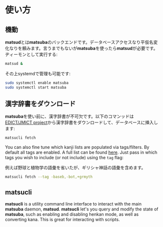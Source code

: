 # 使い方

## 機動

**matsud**とは**matsuba**のバックエンドです。データベースアクセスなり平仮名変化なりを頼みます。言うまでもないが**matsuba**を使ったら**matsud**が必要です。ヂィーモンとして実行する:
```sh
matsud &
```
その上systemdで管理も可能です:
```sh
sudo systemctl enable matsuba
sudo systemctl start matsuba
```

## 漢字辞書をダウンロード

**matsuba**を使い前に、漢字辞書が不可欠です。以下のコマンッドは[EDICT/JMICT project](https://www.edrdg.org/jmdict/edict.html)から漢字辞書をダウンロードして、データベースに挿入します:
```sh
matsucli fetch
```
You can also fine tune which kanji lists are populated via tags/filters. By default all tags are enabled. A full list can be found [here](https://www.edrdg.org/jmdictdb/cgi-bin/edhelp.py?svc=jmdict&sid=#kw_fld). Just pass in which tags you wish to include (or not include) using the `tag` flag:

例えば野球と植物学の語彙を省いたが、ギリシャ神話の語彙を含めます。
```sh
matsucli fetch --tag -baseb,-bot,+grmyth
```

## matsucli

**matsucli** is a utility command line interface to interact with the main **matsuba** daemon, **matsud**. **matsucli** let's you query and modify the state of **matsuba**, such as enabling and disabling henkan mode, as well as converting kana. This is great for interacting with scripts.
